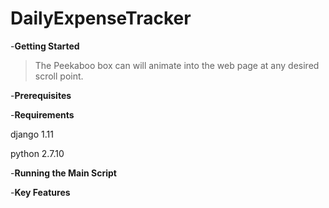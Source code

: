 # DailyExpenseTracker




-**Getting Started**
>The Peekaboo box can will animate into the web page at any desired scroll point.


-**Prerequisites**

-**Requirements**

django 1.11


python 2.7.10

-**Running the Main Script**

-**Key Features**
